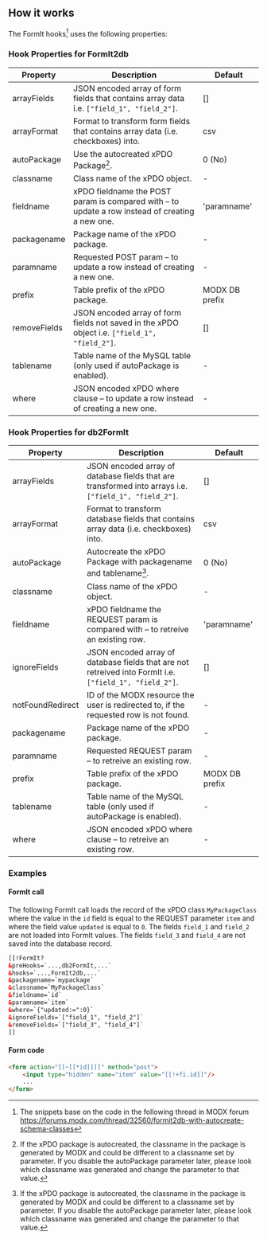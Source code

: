 ## How it works

The FormIt hooks[^1] uses the following properties:

### Hook Properties for FormIt2db

| Property     | Description                                                                                     | Default        |
|--------------|-------------------------------------------------------------------------------------------------|----------------|
| arrayFields  | JSON encoded array of form fields that contains array data i.e. `["field_1", "field_2"]`.       | []             |
| arrayFormat  | Format to transform form fields that contains array data (i.e. checkboxes) into.                | csv            |
| autoPackage  | Use the autocreated xPDO Package[^2].                                                           | 0 (No)         |
| classname    | Class name of the xPDO object.                                                                  | -              |
| fieldname    | xPDO fieldname the POST param is compared with – to update a row instead of creating a new one. | 'paramname'    |
| packagename  | Package name of the xPDO package.                                                               | -              |
| paramname    | Requested POST param – to update a row instead of creating a new one.                           | -              |
| prefix       | Table prefix of the xPDO package.                                                               | MODX DB prefix |
| removeFields | JSON encoded array of form fields not saved in the xPDO object i.e. `["field_1", "field_2"]`.   | []             |
| tablename    | Table name of the MySQL table (only used if autoPackage is enabled).                            | -              |
| where        | JSON encoded xPDO where clause – to update a row instead of creating a new one.                 | -              |

### Hook Properties for db2FormIt

| Property         | Description                                                                                             | Default        |
|------------------|---------------------------------------------------------------------------------------------------------|----------------|
| arrayFields      | JSON encoded array of database fields that are transformed into arrays i.e. `["field_1", "field_2"]`.   | []             |
| arrayFormat      | Format to transform database fields that contains array data (i.e. checkboxes) into.                    | csv            |
| autoPackage      | Autocreate the xPDO Package with packagename and tablename[^2].                                         | 0 (No)         |
| classname        | Class name of the xPDO object.                                                                          | -              |
| fieldname        | xPDO fieldname the REQUEST param is compared with – to retreive an existing row.                        | 'paramname'    |
| ignoreFields     | JSON encoded array of database fields that are not retreived into FormIt i.e. `["field_1", "field_2"]`. | []             |
| notFoundRedirect | ID of the MODX resource the user is redirected to, if the requested row is not found.                   | -              |
| packagename      | Package name of the xPDO package.                                                                       | -              |
| paramname        | Requested REQUEST param – to retreive an existing row.                                                  | -              |
| prefix           | Table prefix of the xPDO package.                                                                       | MODX DB prefix |
| tablename        | Table name of the MySQL table (only used if autoPackage is enabled).                                    | -              |
| where            | JSON encoded xPDO where clause – to retreive an existing row.                                           | -              |

### Examples

#### FormIt call

The following FormIt call loads the record of the xPDO class `MyPackageClass`
where the value in the `id` field is equal to the REQUEST parameter `item` and
where the field value `updated` is equal to `0`. The fields `field_1` and
`field_2` are not loaded into FormIt values. The fields `field_3` and `field_4`
are not saved into the database record.

```html
[[!FormIt?
&preHooks=`...,db2FormIt,...` 
&hooks=`...,FormIt2db,...`
&packagename=`mypackage` 
&classname=`MyPackageClass` 
&fieldname=`id`
&paramname=`item` 
&where=`{"updated:=":0}`
&ignoreFields=`["field_1", "field_2"]`
&removeFields=`["field_3", "field_4"]`
]]
```

#### Form code

```html
<form action="[[~[[*id]]]]" method="post">
    <input type="hidden" name="item" value="[[!+fi.id]]"/>
    ...
</form>
```

[^1]: The snippets base on the code in the following thread in MODX forum
https://forums.modx.com/thread/32560/formit2db-with-autocreate-schema-classes

[^2]: If the xPDO package is autocreated, the classname in the package is
generated by MODX and could be different to a classname set by parameter. If you
disable the autoPackage parameter later, please look which classname was
generated and change the parameter to that value.
